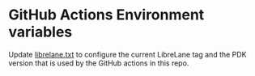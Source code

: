 # GitHub Actions Environment variables

Update [librelane.txt](librelane.txt) to configure the current LibreLane tag and the PDK version that is used by the GitHub actions in this repo.
